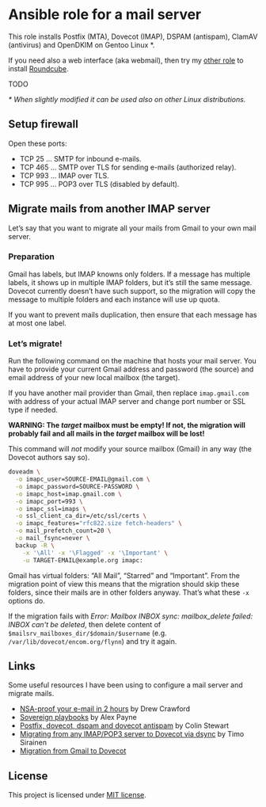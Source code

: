 Ansible role for a mail server
==============================

This role installs Postfix (MTA), Dovecot (IMAP), DSPAM (antispam), ClamAV (antivirus) and OpenDKIM on Gentoo Linux *.

If you need also a web interface (aka webmail), then try my [other role](https://github.com/jirutka/ansible-role-roundcube) to install [Roundcube](http://roundcube.net/).

TODO

_* When slightly modified it can be used also on other Linux distributions._


## Setup firewall

Open these ports:

*  TCP 25 ... SMTP for inbound e-mails.
*  TCP 465 ... SMTP over TLS for sending e-mails (authorized relay).
*  TCP 993 ... IMAP over TLS.
*  TCP 995 ... POP3 over TLS (disabled by default).


## Migrate mails from another IMAP server

Let’s say that you want to migrate all your mails from Gmail to your own mail server.

### Preparation

Gmail has labels, but IMAP knowns only folders.
If a message has multiple labels, it shows up in multiple IMAP folders, but it’s still the same message.
Dovecot currently doesn’t have such support, so the migration will copy the message to multiple folders and each instance will use up quota.

If you want to prevent mails duplication, then ensure that each message has at most one label.

### Let’s migrate!

Run the following command on the machine that hosts your mail server.
You have to provide your current Gmail address and password (the source) and email address of your new local mailbox (the target).

If you have another mail provider than Gmail, then replace `imap.gmail.com` with address of your actual IMAP server and change port number or SSL type if needed.

**WARNING: The _target_ mailbox must be empty! If not, the migration will probably fail and all mails in the _target_ mailbox will be lost!**

This command will _not_ modify your source mailbox (Gmail) in any way (the Dovecot authors say so).

```sh
doveadm \
  -o imapc_user=SOURCE-EMAIL@gmail.com \
  -o imapc_password=SOURCE-PASSWORD \
  -o imapc_host=imap.gmail.com \
  -o imapc_port=993 \
  -o imapc_ssl=imaps \
  -o ssl_client_ca_dir=/etc/ssl/certs \
  -o imapc_features="rfc822.size fetch-headers" \
  -o mail_prefetch_count=20 \
  -o mail_fsync=never \
  backup -R \
    -x '\All' -x '\Flagged' -x '\Important' \
    -u TARGET-EMAIL@example.org imapc:
```

Gmail has virtual folders: “All Mail”, “Starred” and “Important”. From the migration point of view this means that the migration should skip these folders, since their mails are in other folders anyway. That’s what these `-x` options do.

If the migration fails with _Error: Mailbox INBOX sync: mailbox_delete failed: INBOX can't be deleted_, then delete content of `$mailsrv_mailboxes_dir/$domain/$username` (e.g. `/var/lib/dovecot/encom.org/flynn`) and try it again.


## Links

Some useful resources I have been using to configure a mail server and migrate mails.

* [NSA-proof your e-mail in 2 hours](http://sealedabstract.com/code/nsa-proof-your-e-mail-in-2-hours/) by Drew Crawford
* [Sovereign playbooks](https://github.com/al3x/sovereign) by Alex Payne
* [Postfix, dovecot, dspam and dovecot antispam](http://www.owlfish.com/thoughts/dovecot-antispam-2011-03-21.html) by Colin Stewart
* [Migrating from any IMAP/POP3 server to Dovecot via dsync](http://wiki2.dovecot.org/Migration/Dsync) by Timo Sirainen
* [Migration from Gmail to Dovecot](http://wiki2.dovecot.org/Migration/Gmail)


## License

This project is licensed under [MIT license](http://opensource.org/licenses/MIT).
